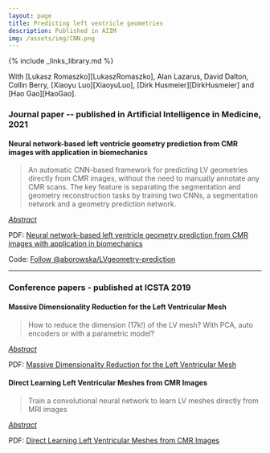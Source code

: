 ```yaml
---
layout: page
title: Predicting left ventricle geometries
description: Published in AIIM
img: /assets/img/CNN.png
---
```

{% include _links_library.md %}

<script type="text/javascript">
 function showhide(id) {
    var e = document.getElementById(id);
    e.style.display = (e.style.display == 'block') ? 'none' : 'block';
 }
</script>
   
With [Lukasz Romaszko][LukaszRomaszko], Alan Lazarus, David Dalton, Collin Berry, [Xiaoyu Luo][XiaoyuLuo], [Dirk Husmeier][DirkHusmeier] and [Hao Gao][HaoGao].


### Journal paper -- published in Artificial Intelligence in Medicine, 2021

#### Neural network-based left ventricle geometry prediction from CMR images with application in biomechanics

> An automatic CNN-based framework for predicting LV geometries directly from CMR images, without the need to manually annotate any CMR scans. The key feature is  separating the segmentation and geometry reconstruction tasks by training two CNNs, a segmentation network and a geometry prediction network.

<i class="fa fa-sticky-note" aria-hidden="true"></i> <a href="javascript:showhide('2stage')">_Abstract_</a>
<div id="2stage" style="display:none;">
<p>  <div style="font-size:0.85em; text-align: justify;">Background: Combining biomechanical modelling of left ventricular (LV) function and dysfunction with cardiac magnetic resonance (CMR) imaging has the potential to improve the prognosis of patient-specific cardiovascular disease risks. Biomechanical studies of LV function in three dimensions usually rely on a computerized representation of the LV geometry based on finite element discretization, which is essential for numerically simulating in vivo cardiac dynamics. Detailed knowledge of the LV geometry is also relevant for various other clinical applications, such as assessing the LV cavity volume and wall thickness. Accurately and automatically reconstructing personalized LV geometries from conventional CMR images with minimal manual intervention is still a challenging task, which is a pre-requisite for any subsequent automated biomechanical analysis. I this talk I will present a deep learning-based automatic pipeline for predicting the three-dimensional LV geometry directly from routinely-available CMR cine images, without the need to manually annotate the ventricular wall. The framework takes advantage of a low-dimensional representation of the high-dimensional LV geometry based on principal component analysis. I will discuss how the inference of myocardial passive stiffness is affected by using our automatically generated LV geometries instead of manually generated ones. These insights can be used to inform the development of statistical emulators of LV dynamics to avoid computationally expensive biomechanical simulations. The proposed framework enables accurate LV geometry reconstruction, outperforming previous approaches by delivering a reconstruction error 50% lower than reported in the literature. I will further demonstrate that for a nonlinear cardiac mechanics model, using our reconstructed LV geometries instead of manually extracted ones only moderately affects the inference of passive myocardial stiffness described by an anisotropic hyperelastic constitutive law. The developed methodological framework has the potential to make an important step towards personalized medicine by eliminating the need for time consuming and costly manual operations. In addition, the proposed method automatically maps the CMR scan into a low-dimensional representation of the LV geometry, which constitutes an important stepping stone towards the development of an LV geometry-heterogeneous emulator.
</div> </p>
</div>

<i class="fa fa-download fa-ld" aria-hidden="true"></i> PDF: <a class="page-link" href="{{ '/research/Romaszko, Borowska, Lazarus, Dalton, Berry, Luo, Husmeier, Gao - Neural network-based left ventricle geometry prediction from CMR images with application in biomechanics.pdf' | prepend: site.baseurl | prepend: site.url }}">Neural network-based left ventricle geometry prediction from CMR images with application in biomechanics</a>

Code: <a class="github-button" href="https://github.com/aborowska/LVgeometry-prediction" data-size="large" aria-label="Follow @aborowska/LVgeometry-prediction on GitHub">Follow @aborowska/LVgeometry-prediction</a>


----

### Conference papers - published at ICSTA 2019

#### Massive Dimensionality Reduction for the Left Ventricular Mesh

> How to reduce the dimension (17k!) of the LV mesh? With PCA, auto encoders or with a parametric model?

<i class="fa fa-sticky-note" aria-hidden="true"></i> <a href="javascript:showhide('dimred')">_Abstract_</a>
<div id="dimred" style="display:none;">
<p>  <div style="font-size:0.85em; text-align: justify;">Statistical emulation is a promising approach for the translation of cardio-mechanical modelling into the clinical practice. However, a key challenge is to find a low-dimensional representation of the heart, or, for the specific purpose of diagnosing the risk of heart attacks, the left-ventricle of the heart. We consider the problem of dimensionality reduction of the left ventricular mesh, in which we investigate three classes of techniques: principal component analysis (PCA), deep learning (DL) methods based on auto-encoders, and a parametric model from the cardio-mechanical literature. Our finding is that PCA performs as well as the computationally more expensive DL methods, and both outperform the state-of-the-art parametric model.</div> </p>
</div>

<i class="fa fa-download fa-ld" aria-hidden="true"></i> PDF: <a class="page-link" href="{{ '/research/Romaszko, Lazarus, Gao, Borowska, Luo, Husmeier - Massive Dimensionality Reduction for the Left Ventricular Mesh.pdf' | prepend: site.baseurl | prepend: site.url }}">Massive Dimensionality Reduction for the Left Ventricular Mesh</a>



#### Direct Learning Left Ventricular Meshes from CMR Images

> Train a convolutional neural network to learn LV meshes directly from MRI images

<i class="fa fa-sticky-note" aria-hidden="true"></i> <a href="javascript:showhide('cnn')">_Abstract_</a>
<div id="cnn" style="display:none;">
<p>  <div style="font-size:0.85em; text-align: justify;">Biomechanical studies of the left ventricle (LV) typically rely on a mesh of finite element nodes for a discrete representation of the LV geometry, which is used in an approximate numerical solution of the cardio-mechanical equations based on finite-element discretisation. This is typically done by first manually annotating cardiovascular magnetic resonance (CMR) scans, second creating a preliminary mesh, third manually correcting the mesh to account for motion. The whole process requires specialist knowledge, is time consuming and prone to human error, which prohibits its common adoption in the clinics. We propose to overcome these shortcomings by applying statistical pattern recognition techniques to CMR images. In particular, we train a convolutional neural network (CNN) to predict the LVM via learning its principal component representation directly from CMR scans. As a useful side-product we obtain a low-dimensional representation of the LVM, which is of interest for surrogate models (emulators) of the myocardium constitutive models.</div> </p>
</div>

<i class="fa fa-download fa-ld" aria-hidden="true"></i> PDF: <a class="page-link" href="{{ '/research/Romaszko, Borowska, Lazarus, Gao, Luo, Husmeier - Direct Learning Left Ventricular Meshes from CMR Images.pdf' | prepend: site.baseurl | prepend: site.url }}">Direct Learning Left Ventricular Meshes from CMR Images</a>
